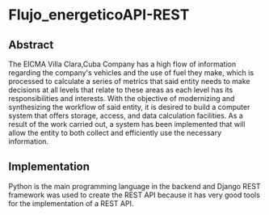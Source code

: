# Flujo_energeticoAPI-REST

## Abstract
The EICMA Villa Clara,Cuba Company has a high flow of information regarding the
company's vehicles and the use of fuel they make, which is processed to calculate a
series of metrics that said entity needs to make decisions at all levels that relate to
these areas as each level has its responsibilities and interests. With the objective of
modernizing and synthesizing the workflow of said entity, it is desired to build a
computer system that offers storage, access, and data calculation facilities.  As a
result of the work carried out, a system has been implemented that will allow the
entity to both collect and efficiently use the necessary information.

## Implementation 
Python is the main programming language in the backend and Django REST framework
was used to create the REST API because it has very good tools for the implementation of a REST API.
